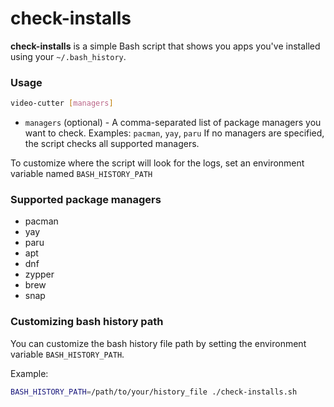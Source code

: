 # check-installs

**check-installs** is a simple Bash script that shows you apps you've installed using your `~/.bash_history`.

### Usage

```bash
video-cutter [managers]
```

* `managers` (optional) - A comma-separated list of package managers you want to check.
  Examples: `pacman`, `yay`, `paru`
  If no managers are specified, the script checks all supported managers.

To customize where the script will look for the logs, set an environment variable named `BASH_HISTORY_PATH`

### Supported package managers

* pacman
* yay
* paru
* apt
* dnf
* zypper
* brew
* snap

### Customizing bash history path

You can customize the bash history file path by setting the environment variable `BASH_HISTORY_PATH`.

Example:

```bash
BASH_HISTORY_PATH=/path/to/your/history_file ./check-installs.sh
```
